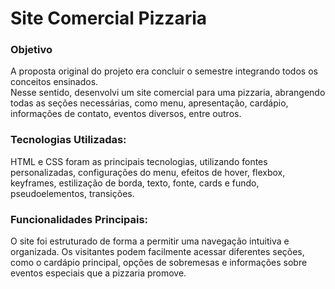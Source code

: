 # Site Comercial Pizzaria

### Objetivo
A proposta original do projeto era concluir o semestre integrando todos os conceitos ensinados.  
Nesse sentido, desenvolvi um site comercial para uma pizzaria, abrangendo todas as seções necessárias, como menu, apresentação, cardápio, informações de contato, eventos diversos, entre outros.

### Tecnologias Utilizadas: 
HTML e CSS foram as principais tecnologias, utilizando fontes personalizadas, configurações do menu, efeitos de hover, flexbox, keyframes, estilização de borda, texto, fonte, cards e fundo, pseudoelementos, transições.

### Funcionalidades Principais: 
O site foi estruturado de forma a permitir uma navegação intuitiva e organizada. Os visitantes podem facilmente acessar diferentes seções, como o cardápio principal, opções de sobremesas e informações sobre eventos especiais que a pizzaria promove.
